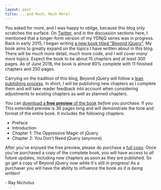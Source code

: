 ```yaml
---
layout: post
title: ...and Much, Much More!
---
```


You asked for more, and I was happy to oblige, because this blog only scratches the surface. On [Twitter][twitter], and in the discussion sections here, I mentioned that a longer-form version of my YDNjQ series was in progress. Back in early 2015, I began writing [a new book titled "Beyond jQuery"][beyond-jquery]. My book aims to greatly expand on the topics I have written about in this blog. There will be _much_ more detail, _much_ more code, and I will cover _many_ more topics. Expect the book to be about 15 chapters and _at least_ 300 pages. As of June 2016, the book is almost 80% complete with 11 finished chapters and 250 pages.

Carrying on the tradition of this blog, Beyond jQuery will follow a [lean publishing process][lean-publishing]. In short, I will be publishing new chapters as I complete them and will take reader feedback into account when considering adjustments to existing chapters as well as planned chapters.

You can [download a **free preview** of the book][beyond-jquery-preview] _before_ you purchase. If you  This extended preview is 36 pages long and will demonstrate the tone and format of the entire book. It includes the following chapters:

- Preface
- Introduction
- Chapter 1: The Oppressive Magic of jQuery
- Chapter 2: You Don't Need jQuery (anymore)

After you've enjoyed the free preview, please do purchase a [full copy][beyond-jquery]. Once you've purchased a copy of the complete book, you will have access to _all_ future updates, including new chapters as soon as they are published. So go get a copy of Beyond jQuery now while it's still in progress! As a purchaser you will have the ability to influence the book _as it is being written_!

\- Ray Nicholus

[beyond-jquery]: https://leanpub.com/beyondjquery
[beyond-jquery-preview]: https://github.com/rnicholus/beyond-jquery-book/releases/download/preview-1/Beyond_jQuery_preview.pdf
[lean-publishing]: https://leanpub.com/manifesto
[twitter]: https://twitter.com/RayNicholus
